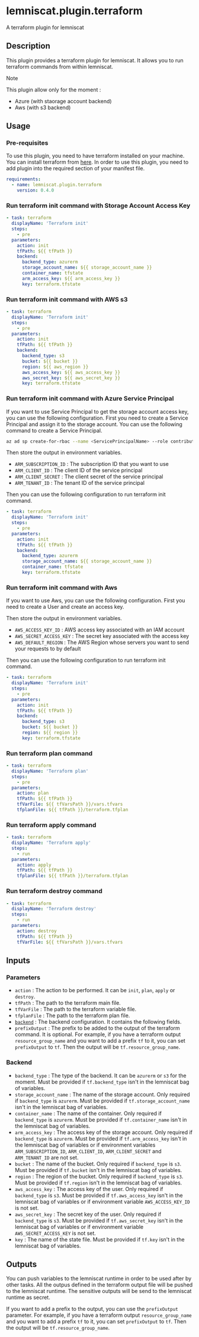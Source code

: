 # lemniscat.plugin.terraform
A terraform plugin for lemniscat

## Description

This plugin provides a terraform plugin for lemniscat. It allows you to run terraform commands from within lemniscat.

> [!NOTE] 
> This plugin allow only for the moment :
> - Azure (with staorage account backend)
> - Aws (with s3 backend)

## Usage

### Pre-requisites

To use this plugin, you need to have terraform installed on your machine. You can install terraform from [here](https://www.terraform.io/downloads.html).
In order to use this plugin, you need to add plugin into the required section of your manifest file.

```yaml
requirements:
  - name: lemniscat.plugin.terraform
    version: 0.4.0
```

### Run terraform init command with Storage Account Access Key

```yaml 
- task: terraform
  displayName: 'Terraform init'
  steps:
    - pre
  parameters:
    action: init
    tfPath: ${{ tfPath }}
    backend:
      backend_type: azurerm
      storage_account_name: ${{ storage_account_name }}
      container_name: tfstate
      arm_access_key: ${{ arm_access_key }}
      key: terraform.tfstate
```

### Run terraform init command with AWS s3

```yaml 
- task: terraform
  displayName: 'Terraform init'
  steps:
    - pre
  parameters:
    action: init
    tfPath: ${{ tfPath }}
    backend:
      backend_type: s3
      bucket: ${{ bucket }}
      region: ${{ aws_region }}
      aws_access_key: ${{ aws_access_key }}
      aws_secret_key: ${{ aws_secret_key }}
      key: terraform.tfstate
```

### Run terraform init command with Azure Service Principal

If you want to use Service Principal to get the storage account access key, you can use the following configuration.
First you need to create a Service Principal and assign it to the storage account. You can use the following command to create a Service Principal.

```bash
az ad sp create-for-rbac --name <ServicePrincipalName> --role contributor --scopes /subscriptions/<subscription_id>/resourceGroups/<resource_group_name>/providers/Microsoft.Storage/storageAccounts/<storage_account_name>
```

Then store the output in environment variables.

- `ARM_SUBSCRIPTION_ID` : The subscription ID that you want to use
- `ARM_CLIENT_ID` : The client ID of the service principal
- `ARM_CLIENT_SECRET` : The client secret of the service principal
- `ARM_TENANT_ID` : The tenant ID of the service principal

Then you can use the following configuration to run terraform init command. 

```yaml
- task: terraform
  displayName: 'Terraform init'
  steps:
    - pre
  parameters:
    action: init
    tfPath: ${{ tfPath }}
    backend:
      backend_type: azurerm
      storage_account_name: ${{ storage_account_name }}
      container_name: tfstate
      key: terraform.tfstate
```

### Run terraform init command with Aws

If you want to use Aws, you can use the following configuration.
First you need to create a User and create an access key. 

Then store the output in environment variables.

- `AWS_ACCESS_KEY_ID` : AWS access key associated with an IAM account 
- `AWS_SECRET_ACCESS_KEY` : The secret key associated with the access key
- `AWS_DEFAULT_REGION` : The AWS Region whose servers you want to send your requests to by default

Then you can use the following configuration to run terraform init command. 

```yaml
- task: terraform
  displayName: 'Terraform init'
  steps:
    - pre
  parameters:
    action: init
    tfPath: ${{ tfPath }}
    backend:
      backend_type: s3
      bucket: ${{ bucket }}
      region: ${{ region }}
      key: terraform.tfstate
```


### Run terraform plan command

```yaml
- task: terraform
  displayName: 'Terraform plan'
  steps:
    - pre
  parameters:
    action: plan
    tfPath: ${{ tfPath }}
    tfVarFile: ${{ tfVarsPath }}/vars.tfvars
    tfplanFile: ${{ tfPath }}/terraform.tfplan
```

### Run terraform apply command

```yaml
- task: terraform
  displayName: 'Terraform apply'
  steps:
    - run
  parameters:
    action: apply
    tfPath: ${{ tfPath }}
    tfplanFile: ${{ tfPath }}/terraform.tfplan
```

### Run terraform destroy command

```yaml
- task: terraform
  displayName: 'Terraform destroy'
  steps:
    - run
  parameters:
    action: destroy
    tfPath: ${{ tfPath }}
    tfVarFile: ${{ tfVarsPath }}/vars.tfvars
```

## Inputs

### Parameters

- `action` : The action to be performed. It can be `init`, `plan`, `apply` or `destroy`.
- `tfPath` : The path to the terraform main file.
- `tfVarFile` : The path to the terraform variable file.
- `tfplanFile` : The path to the terraform plan file.
- [`backend`](#Backend) : The backend configuration. It contains the following fields.
- `prefixOutput` : The prefix to be added to the output of the terraform command. It is optional. For example, if you have a terraform output `resource_group_name` and you want to add a prefix `tf` to it, you can set `prefixOutput` to `tf`. Then the output will be `tf.resource_group_name`.

### Backend

- `backend_type` : The type of the backend. It can be `azurerm` or `s3` for the moment. Must be provided if `tf.backend_type` isn't in the lemniscat bag of variables.
- `storage_account_name` : The name of the storage account. Only required if `backend_type` is `azurerm`. Must be provided if `tf.storage_account_name` isn't in the lemniscat bag of variables.
- `container_name` : The name of the container. Only required if `backend_type` is `azurerm`. Must be provided if `tf.container_name` isn't in the lemniscat bag of variables.
- `arm_access_key` : The access key of the storage account. Only required if `backend_type` is `azurerm`. Must be provided if `tf.arm_access_key` isn't in the lemniscat bag of variables or if environment variables `ARM_SUBSCRIPTION_ID`, `ARM_CLIENT_ID`, `ARM_CLIENT_SECRET` and `ARM_TENANT_ID` are not set.
- `bucket` : The name of the bucket. Only required if `backend_type` is `s3`. Must be provided if `tf.bucket` isn't in the lemniscat bag of variables.
- `region` : The region of the bucket. Only required if `backend_type` is `s3`. Must be provided if `tf.region` isn't in the lemniscat bag of variables.
- `aws_access_key` : The access key of the user. Only required if `backend_type` is `s3`. Must be provided if `tf.aws_access_key` isn't in the lemniscat bag of variables or if environment variable `AWS_ACCESS_KEY_ID` is not set.
- `aws_secret_key` : The secret key of the user. Only required if `backend_type` is `s3`. Must be provided if `tf.aws_secret_key` isn't in the lemniscat bag of variables or if environment variable `AWS_SECRET_ACCESS_KEY` is not set.
- `key` : The name of the state file. Must be provided if `tf.key` isn't in the lemniscat bag of variables.

## Outputs

You can push variables to the lemniscat runtime in order to be used after by other tasks. All the outpus defined in the terraform output file will be pushed to the lemniscat runtime. The sensitive outputs will be send to the lemniscat runtime as secret.

If you want to add a prefix to the output, you can use the `prefixOutput` parameter.
For example, if you have a terraform output `resource_group_name` and you want to add a prefix `tf` to it, you can set `prefixOutput` to `tf`. Then the output will be `tf.resource_group_name`.